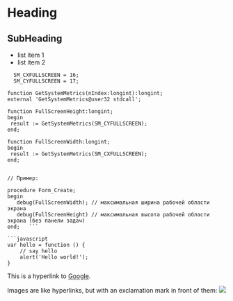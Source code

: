 Heading
=======

SubHeading
----------

  * list item 1
  * list item 2
  
```const
  SM_CXFULLSCREEN = 16;
  SM_CYFULLSCREEN = 17;

function GetSystemMetrics(nIndex:longint):longint;
external 'GetSystemMetrics@user32 stdcall';

function FullScreenHeight:longint;
begin
 result := GetSystemMetrics(SM_CYFULLSCREEN);
end;

function FullScreenWidth:longint;
begin
 result := GetSystemMetrics(SM_CXFULLSCREEN);
end;


// Пример:

procedure Form_Create;
begin
   debug(FullScreenWidth); // максимальная ширина рабочей области экрана
   debug(FullScreenHeight) // максимальная высота рабочей области экрана (без панели задач)
end;   ```
  
```javascript
var hello = function () {
    // say hello
    alert('Hello world!');
}
```

  This is a hyperlink to [Google](http://google.com).

  Images are like hyperlinks, but with an exclamation mark in front of them:
  ![](http://placekitten.com/g/250/250)
